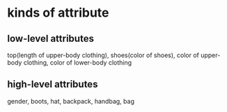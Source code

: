 # kinds of attribute

## low-level attributes

top(length of upper-body clothing), shoes(color of shoes), color of upper-body clothing, color of lower-body clothing

## high-level attributes

gender, boots, hat, backpack, handbag, bag

